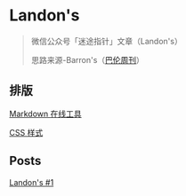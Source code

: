 # Landon's

> 微信公众号「迷途指针」文章（Landon's）
>
> 思路来源-Barron's（[巴伦周刊](https://www.barrons.com/)）



## 排版

[Markdown 在线工具](https://markdown.com.cn/editor/)

[CSS 样式](./css/style.css)



## Posts

[Landon's #1](./posts/Landons-N1.md)
